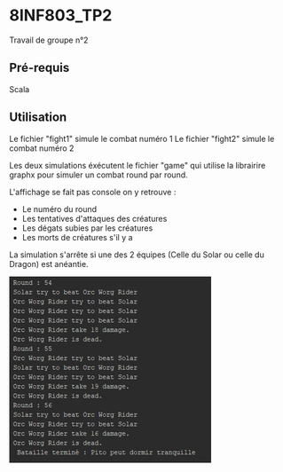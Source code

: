 # 8INF803_TP2
Travail de groupe n°2 

## Pré-requis
Scala

## Utilisation

Le fichier "fight1" simule le combat numéro 1
Le fichier "fight2" simule le combat numéro 2

Les deux simulations éxécutent le fichier "game" qui utilise la librairire graphx pour simuler un combat round par round.

L'affichage se fait pas console on y retrouve :
  - Le numéro du round
  - Les tentatives d'attaques des créatures
  - Les dégats subies par les créatures
  - Les morts de créatures s'il y a


La simulation s'arrête si une des 2 équipes (Celle du Solar ou celle du Dragon) est anéantie.

![Capture](https://github.com/jChevall/8INF803_TP2/blob/master/src/Capture.PNG)
